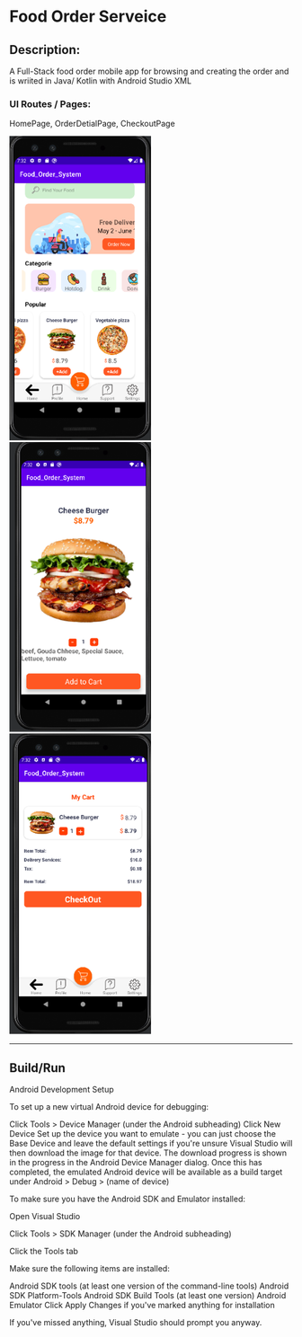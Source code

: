 # Food Order Serveice

## Description:

A Full-Stack food order mobile app for browsing and creating the order and is wriited in Java/ Kotlin with Android Studio XML

### UI Routes / Pages:

HomePage, OrderDetialPage, CheckoutPage

<img src="./screenshots/homepage.png" width="50%" height="50%" />
<img src="./screenshots/detailpage.png" width="50%" height="50%" />
<img src="./screenshots/checkoutpage.png" width="50%" height="50%" />

--------
## Build/Run
Android Development Setup​

To set up a new virtual Android device for debugging:

Click Tools > Device Manager (under the Android subheading)
Click New Device
Set up the device you want to emulate - you can just choose the Base Device and leave the default settings if you're unsure
Visual Studio will then download the image for that device. The download progress is shown in the progress in the Android Device Manager dialog.
Once this has completed, the emulated Android device will be available as a build target under Android > Debug > (name of device)

To make sure you have the Android SDK and Emulator installed:

Open Visual Studio

Click Tools > SDK Manager (under the Android subheading)

Click the Tools tab

Make sure the following items are installed:

Android SDK tools (at least one version of the command-line tools)
Android SDK Platform-Tools
Android SDK Build Tools (at least one version)
Android Emulator
Click Apply Changes if you've marked anything for installation

If you've missed anything, Visual Studio should prompt you anyway.
